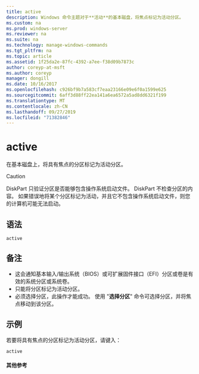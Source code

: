 ```yaml
---
title: active
description: Windows 命令主题对于**活动**的基本磁盘，将焦点标记为活动分区。
ms.custom: na
ms.prod: windows-server
ms.reviewer: na
ms.suite: na
ms.technology: manage-windows-commands
ms.tgt_pltfrm: na
ms.topic: article
ms.assetid: 1f25da2e-87fc-4392-a7ee-f38d09b7873c
author: coreyp-at-msft
ms.author: coreyp
manager: dongill
ms.date: 10/16/2017
ms.openlocfilehash: c926bf9b7a583cf7eaa23166e09e6f0a1599e625
ms.sourcegitcommit: 6aff3d88ff22ea141a6ea6572a5ad8dd6321f199
ms.translationtype: MT
ms.contentlocale: zh-CN
ms.lasthandoff: 09/27/2019
ms.locfileid: "71382846"
---
```

# <a name="active"></a>active



在基本磁盘上，将具有焦点的分区标记为活动分区。

> [!CAUTION]
> DiskPart 只验证分区是否能够包含操作系统启动文件。 DiskPart 不检查分区的内容。 如果错误地将某个分区标记为活动，并且它不包含操作系统启动文件，则您的计算机可能无法启动。

## <a name="syntax"></a>语法

```
active
```

## <a name="remarks"></a>备注

-   这会通知基本输入/输出系统（BIOS）或可扩展固件接口（EFI）分区或卷是有效的系统分区或系统卷。
-   只能将分区标记为活动分区。
-   必须选择分区，此操作才能成功。 使用 "**选择分区**" 命令可选择分区，并将焦点移动到该分区。

## <a name="BKMK_examples"></a>示例

若要将具有焦点的分区标记为活动分区，请键入：
```
active
```

#### <a name="additional-references"></a>其他参考

